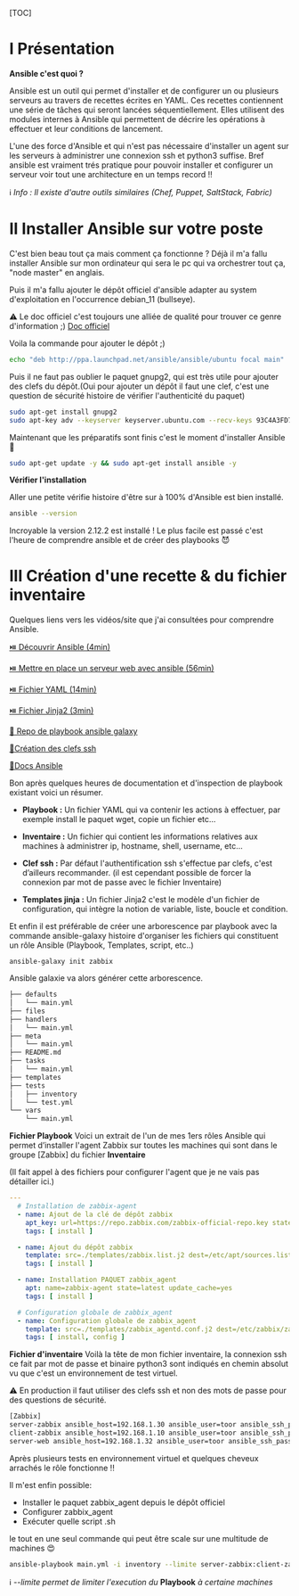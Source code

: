 [TOC]

# I Présentation

**Ansible c'est quoi ?**

Ansible est un outil qui permet d'installer et de configurer un ou plusieurs serveurs au travers de recettes écrites en YAML. Ces recettes contiennent une série de tâches qui seront lancées séquentiellement. Elles utilisent des modules internes à Ansible qui permettent de décrire les opérations à effectuer et leur conditions de lancement.

L'une des force d'Ansible et qui n'est pas nécessaire d'installer un agent sur les serveurs à administrer une connexion ssh et python3 suffise. Bref ansible est vraiment trés pratique pour pouvoir installer et configurer un serveur voir tout une architecture en un temps record !!

ℹ️  *Info : Il existe d'autre outils similaires (Chef, Puppet, SaltStack, Fabric)*

# II Installer Ansible sur votre poste
C'est bien beau tout ça mais comment ça fonctionne ?
Déjà il m'a fallu installer Ansible sur mon ordinateur qui sera le pc qui va orchestrer tout ça, "node master" en anglais.

Puis il m'a fallu ajouter le dépôt officiel d'ansible adapter au system d'exploitation en l'occurrence debian_11 (bullseye).

⚠️ Le doc officiel c'est toujours une alliée de qualité pour trouver ce genre d'information ;)
[Doc officiel](https://docs.ansible.com/ansible/latest/installation_guide/intro_installation.html)

Voila la commande pour ajouter le dépôt ;)
```bash
echo "deb http://ppa.launchpad.net/ansible/ansible/ubuntu focal main" | sudo tee -a /etc/apt/sources.list.d/ansible.list
```

Puis il ne faut pas oublier le paquet gnupg2, qui est très utile pour ajouter des clefs du dépôt.(Oui pour ajouter un dépôt il faut une clef, c'est une question de sécurité histoire de vérifier l'authenticité du paquet)

```bash
sudo apt-get install gnupg2
sudo apt-key adv --keyserver keyserver.ubuntu.com --recv-keys 93C4A3FD7BB9C367
```

Maintenant que les préparatifs sont finis c'est le moment d'installer Ansible 🥳
```bash
sudo apt-get update -y && sudo apt-get install ansible -y
```

**Vérifier l'installation**

Aller une petite vérifie histoire d'être sur à 100% d'Ansible est bien installé.
```bash
ansible --version
```

Incroyable la version 2.12.2 est installé ! Le plus facile est passé c'est l'heure de comprendre ansible et de créer des playbooks 😈

# III Création d'une recette & du fichier inventaire
Quelques liens vers les vidéos/site que j'ai consultées pour comprendre Ansible.

[⏯️ Découvrir Ansible (4min)](https://youtu.be/prtO-Ox8LW8)

[⏯️ Mettre en place un serveur web avec ansible (56min) ](https://youtu.be/DwNapBHypE8)

[⏯️ Fichier YAML (14min)](https://youtu.be/7gmW6vxgsRQ)

[⏯️ Fichier Jinja2 (3min)](https://youtu.be/slfDz6xqNkg)

[📝 Repo de playbook ansible galaxy](https://galaxy.ansible.com/)

[📝Création des clefs ssh](https://lecrabeinfo.net/se-connecter-en-ssh-par-echange-de-cles-ssh.html#etape-1-generer-des-cles-ssh)

[📝Docs Ansible](https://docs.ansible.com/ansible/latest/index.html)

Bon après quelques heures de documentation et d'inspection de playbook existant voici un résumer.

- **Playbook :** Un fichier YAML qui va contenir les actions à effectuer, par exemple install le paquet wget, copie un fichier etc...

- **Inventaire :** Un fichier qui contient les informations relatives aux machines à administrer ip, hostname, shell, username, etc...

- **Clef ssh :** Par défaut l'authentification ssh s'effectue par clefs, c'est d’ailleurs recommander. (il est cependant possible de forcer la connexion par mot de passe avec le fichier Inventaire)

- **Templates jinja :** Un fichier Jinja2 c'est le modèle d'un fichier de configuration, qui intègre la notion de variable, liste, boucle et condition.

Et enfin il est préférable de créer une arborescence par playbook avec la commande ansible-galaxy histoire d'organiser les fichiers qui constituent un rôle Ansible (Playbook, Templates, script, etc..)
```
ansible-galaxy init zabbix
```
Ansible galaxie va alors générer cette arborescence.
```bash
├── defaults
│   └── main.yml
├── files
├── handlers
│   └── main.yml
├── meta
│   └── main.yml
├── README.md
├── tasks
│   └── main.yml
├── templates
├── tests
│   ├── inventory
│   └── test.yml
└── vars
    └── main.yml
```
**Fichier Playbook**
Voici un extrait de l'un de mes 1ers rôles Ansible qui permet d’installer l'agent Zabbix sur toutes les machines qui sont dans le groupe [Zabbix] du fichier **Inventaire**

(Il fait appel à des fichiers pour configurer l'agent que je ne vais pas détailler ici.)

```yaml
---
  # Installation de zabbix-agent
  - name: Ajout de la clé de dépôt zabbix
    apt_key: url=https://repo.zabbix.com/zabbix-official-repo.key state=present
    tags: [ install ]

  - name: Ajout du dépôt zabbix
    template: src=./templates/zabbix.list.j2 dest=/etc/apt/sources.list.d/zabbix.list owner=root group=root mode='0644'
    tags: [ install ]

  - name: Installation PAQUET zabbix_agent
    apt: name=zabbix-agent state=latest update_cache=yes
    tags: [ install ]

  # Configuration globale de zabbix_agent
  - name: Configuration globale de zabbix_agent
    template: src=./templates/zabbix_agentd.conf.j2 dest=/etc/zabbix/zabbix_agentd.d/zabbix_agentd.conf owner=zabbix group=zabbix mode='0640'
    tags: [ install, config ]
```

**Fichier d'inventaire**
Voilà la tête de mon fichier inventaire, la connexion ssh ce fait par mot de passe et binaire python3 sont indiqués en chemin absolut vu que c'est un environnement de test virtuel.

⚠️ En production il faut utiliser des clefs ssh et non des mots de passe pour des questions de sécurité.

```bash
[Zabbix]
server-zabbix ansible_host=192.168.1.30 ansible_user=toor ansible_ssh_pass=password ansible_sudo_pass=password ansible_python_interpreter=/usr/bin/python3
client-zabbix ansible_host=192.168.1.10 ansible_user=toor ansible_ssh_pass=password ansible_sudo_pass=password ansible_python_interpreter=/usr/bin/python3
server-web ansible_host=192.168.1.32 ansible_user=toor ansible_ssh_pass=password ansible_sudo_pass=password ansible_python_interpreter=/usr/bin/python3
```

Après plusieurs tests en environnement virtuel et quelques cheveux arrachés le rôle fonctionne !!

Il m'est enfin possible:
- Installer le paquet zabbix_agent depuis le dépôt officiel
- Configurer zabbix_agent
- Exécuter quelle script .sh

le tout en une seul commande qui peut être scale sur une multitude de machines 😍
```bash
ansible-playbook main.yml -i inventory --limite server-zabbix:client-zabbix
```

ℹ️ *--limite permet de limiter l'execution du* **Playbook** *à certaine machines*
